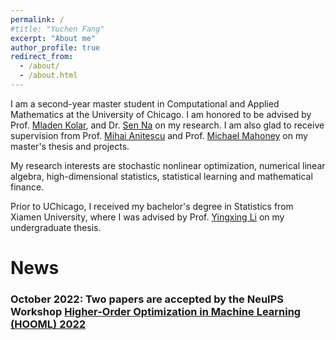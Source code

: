 ```yaml
---
permalink: /
#title: "Yuchen Fang"
excerpt: "About me"
author_profile: true
redirect_from: 
  - /about/
  - /about.html
---
```


I am a second-year master student in Computational and Applied Mathematics at the University of Chicago. I am honored to be advised by Prof. [Mladen Kolar](https://www.chicagobooth.edu/faculty/directory/k/mladen-kolar), and Dr. [Sen Na](https://mkolar.coffeejunkies.org/authors/sen-na/) on my research. I am also glad to receive supervision from Prof. [Mihai Anitescu](https://stat.uchicago.edu/people/profile/mihai-anitescu/) and Prof. [Michael Mahoney](https://www.stat.berkeley.edu/~mmahoney/) on my master's thesis and projects.

My research interests are stochastic nonlinear optimization, numerical linear algebra, high-dimensional statistics, statistical learning and mathematical finance.

Prior to UChicago, I received my bachelor's degree in Statistics from Xiamen University, where I was advised by Prof. [Yingxing Li](https://wise.xmu.edu.cn/english/info/1062/1347.htm) on my undergraduate thesis.


News
===
### October 2022: Two papers are accepted by the NeuIPS Workshop [Higher-Order Optimization in Machine Learning (HOOML) 2022](https://order-up-ml.github.io)
